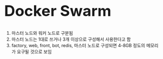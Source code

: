 <h1 style="font-size: 48px;">Docker Swarm</h1>

1. 마스터 노드와 워커 노드로 구분됨
2. 마스터 노드는 1대로 쓰거나 3개 이상으로 구성해서 사용한다고 함
3. factory, web, front, bot, redis, 마스터 노드로 구성되면 4-8GB 정도의 메모리가 요구될 것으로 보임
